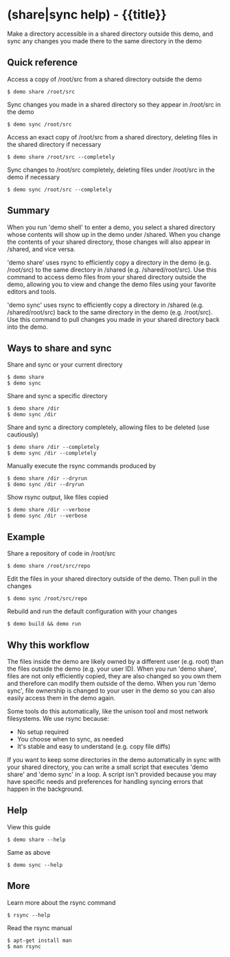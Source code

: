 # (share|sync help) - {{title}}

Make a directory accessible in a shared directory outside this demo, and sync any changes you made there to the same directory in the demo

## Quick reference

Access a copy of /root/src from a shared directory outside the demo

```
$ demo share /root/src
```

Sync changes you made in a shared directory so they appear in /root/src in the demo

```
$ demo sync /root/src
```

Access an exact copy of /root/src from a shared directory, deleting files in the shared directory if necessary

```
$ demo share /root/src --completely
```

Sync changes to /root/src completely, deleting files under /root/src in the demo if necessary

```
$ demo sync /root/src --completely
```

## Summary

When you run 'demo shell' to enter a demo, you select a shared directory whose contents will show up in the demo under /shared. When you change the contents of your shared directory, those changes will also appear in /shared, and vice versa.

'demo share' uses rsync to efficiently copy a directory in the demo (e.g. /root/src) to the same directory in /shared (e.g. /shared/root/src). Use this command to access demo files from your shared directory outside the demo, allowing you to view and change the demo files using your favorite editors and tools.

'demo sync' uses rsync to efficiently copy a directory in /shared (e.g. /shared/root/src) back to the same directory in the demo (e.g. /root/src). Use this command to pull changes you made in your shared directory back into the demo.

## Ways to share and sync

Share and sync or your current directory

```
$ demo share
$ demo sync
```

Share and sync a specific directory

```
$ demo share /dir
$ demo sync /dir
```

Share and sync a directory completely, allowing files to be deleted (use cautiously)

```
$ demo share /dir --completely
$ demo sync /dir --completely
```

Manually execute the rsync commands produced by

```
$ demo share /dir --dryrun
$ demo sync /dir --dryrun
```

Show rsync output, like files copied

```
$ demo share /dir --verbose
$ demo sync /dir --verbose
```

## Example

Share a repository of code in /root/src

```
$ demo share /root/src/repo
```

Edit the files in your shared directory outside of the demo. Then pull in the changes

```
$ demo sync /root/src/repo
```

Rebuild and run the default configuration with your changes

```
$ demo build && demo run
```

## Why this workflow

The files inside the demo are likely owned by a different user (e.g. root) than the files outside the demo (e.g. your user ID). When you run 'demo share', files are not only efficiently copied, they are also changed so you own them and therefore can modify them outside of the demo. When you run 'demo sync', file ownership is changed to your user in the demo so you can also easily access them in the demo again.

Some tools do this automatically, like the unison tool and most network filesystems. We use rsync because:

- No setup required
- You choose when to sync, as needed
- It's stable and easy to understand (e.g. copy file diffs)

If you want to keep some directories in the demo automatically in sync with your shared directory, you can write a small script that executes 'demo share' and 'demo sync' in a loop. A script isn't provided because you may have specific needs and preferences for handling syncing errors that happen in the background.

## Help

View this guide

```
$ demo share --help
```

Same as above

```
$ demo sync --help
```

## More

Learn more about the rsync command

```
$ rsync --help
```

Read the rsync manual

```
$ apt-get install man
$ man rsync
```

